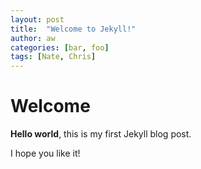 ```yaml
---
layout: post
title:  "Welcome to Jekyll!"
author: aw
categories: [bar, foo]
tags: [Nate, Chris]
---
```


# Welcome

**Hello world**, this is my first Jekyll blog post.

I hope you like it!
